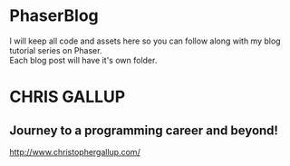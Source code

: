 # PhaserBlog
I will keep all code and assets here so you can follow along with my blog tutorial series on Phaser. <br>
Each blog post will have it's own folder. 
# CHRIS GALLUP
## Journey to a programming career and beyond!
http://www.christophergallup.com/
